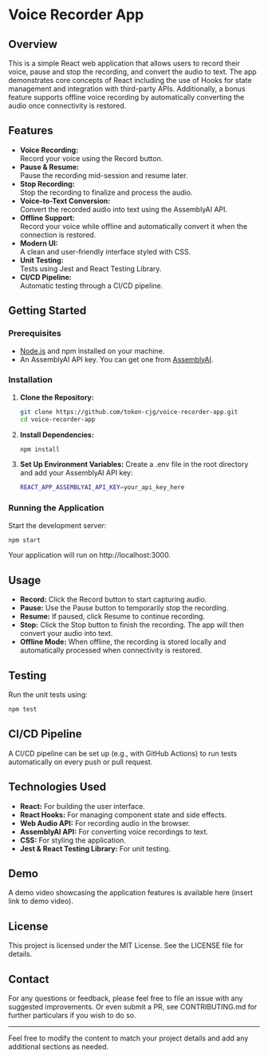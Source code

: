 # Voice Recorder App

## Overview

This is a simple React web application that allows users to record their voice, pause and stop the recording, and convert the audio to text. The app demonstrates core concepts of React including the use of Hooks for state management and integration with third-party APIs. Additionally, a bonus feature supports offline voice recording by automatically converting the audio once connectivity is restored.

## Features

- **Voice Recording:**  
  Record your voice using the Record button.
- **Pause & Resume:**  
  Pause the recording mid-session and resume later.
- **Stop Recording:**  
  Stop the recording to finalize and process the audio.
- **Voice-to-Text Conversion:**  
  Convert the recorded audio into text using the AssemblyAI API.
- **Offline Support:**  
  Record your voice while offline and automatically convert it when the connection is restored.
- **Modern UI:**  
  A clean and user-friendly interface styled with CSS.
- **Unit Testing:**  
  Tests using Jest and React Testing Library.
- **CI/CD Pipeline:**  
  Automatic testing through a CI/CD pipeline.

## Getting Started

### Prerequisites

- [Node.js](https://nodejs.org/) and npm installed on your machine.
- An AssemblyAI API key. You can get one from [AssemblyAI](https://www.assemblyai.com/).

### Installation

1. **Clone the Repository:**
   ```bash
   git clone https://github.com/token-cjg/voice-recorder-app.git
   cd voice-recorder-app
   ```

2. **Install Dependencies:**
   ```bash
   npm install
   ```

3. **Set Up Environment Variables:**
   Create a .env file in the root directory and add your AssemblyAI API key:
   ```bash
   REACT_APP_ASSEMBLYAI_API_KEY=your_api_key_here
   ```

### Running the Application
   Start the development server:
   ```bash
   npm start
   ```

Your application will run on http://localhost:3000.

## Usage

- **Record:**
  Click the Record button to start capturing audio.
- **Pause:**
  Use the Pause button to temporarily stop the recording.
- **Resume:**
  If paused, click Resume to continue recording.
- **Stop:**
  Click the Stop button to finish the recording. The app will then convert your audio into text.
- **Offline Mode:**
  When offline, the recording is stored locally and automatically processed when connectivity is restored.

## Testing

Run the unit tests using:
   ```bash
   npm test
   ```

## CI/CD Pipeline

A CI/CD pipeline can be set up (e.g., with GitHub Actions) to run tests automatically on every push or pull request.

## Technologies Used

- **React:** For building the user interface.
- **React Hooks:** For managing component state and side effects.
- **Web Audio API:** For recording audio in the browser.
- **AssemblyAI API:** For converting voice recordings to text.
- **CSS:** For styling the application.
- **Jest & React Testing Library:** For unit testing.

## Demo

A demo video showcasing the application features is available here (insert link to demo video).

## License

This project is licensed under the MIT License. See the LICENSE file for details.

## Contact

For any questions or feedback, please feel free to file an issue with any suggested improvements. Or even submit a PR, see CONTRIBUTING.md for further particulars if you wish to do so.


---

Feel free to modify the content to match your project details and add any additional sections as needed.
